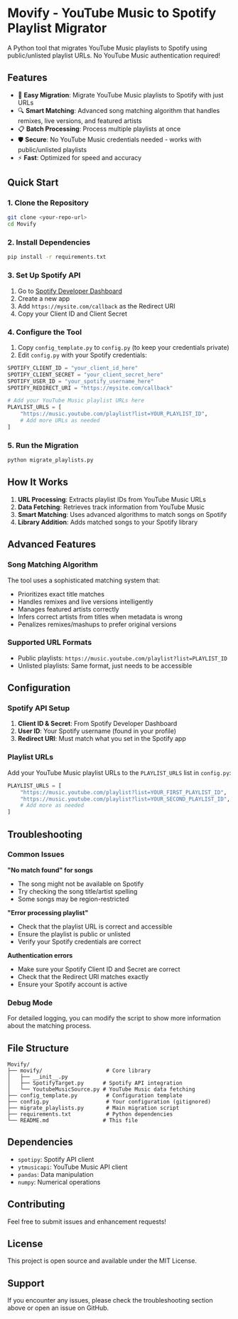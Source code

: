 # Movify - YouTube Music to Spotify Playlist Migrator

A Python tool that migrates YouTube Music playlists to Spotify using public/unlisted playlist URLs. No YouTube Music authentication required!

## Features

- 🎵 **Easy Migration**: Migrate YouTube Music playlists to Spotify with just URLs
- 🔍 **Smart Matching**: Advanced song matching algorithm that handles remixes, live versions, and featured artists
- 📋 **Batch Processing**: Process multiple playlists at once
- 🛡️ **Secure**: No YouTube Music credentials needed - works with public/unlisted playlists
- ⚡ **Fast**: Optimized for speed and accuracy

## Quick Start

### 1. Clone the Repository
```bash
git clone <your-repo-url>
cd Movify
```

### 2. Install Dependencies
```bash
pip install -r requirements.txt
```

### 3. Set Up Spotify API
1. Go to [Spotify Developer Dashboard](https://developer.spotify.com/dashboard)
2. Create a new app
3. Add `https://mysite.com/callback` as the Redirect URI
4. Copy your Client ID and Client Secret

### 4. Configure the Tool
1. Copy `config_template.py` to `config.py` (to keep your credentials private)
2. Edit `config.py` with your Spotify credentials:
```python
SPOTIFY_CLIENT_ID = "your_client_id_here"
SPOTIFY_CLIENT_SECRET = "your_client_secret_here"
SPOTIFY_USER_ID = "your_spotify_username_here"
SPOTIFY_REDIRECT_URI = "https://mysite.com/callback"

# Add your YouTube Music playlist URLs here
PLAYLIST_URLS = [
    "https://music.youtube.com/playlist?list=YOUR_PLAYLIST_ID",
    # Add more URLs as needed
]
```

### 5. Run the Migration
```bash
python migrate_playlists.py
```

## How It Works

1. **URL Processing**: Extracts playlist IDs from YouTube Music URLs
2. **Data Fetching**: Retrieves track information from YouTube Music
3. **Smart Matching**: Uses advanced algorithms to match songs on Spotify
4. **Library Addition**: Adds matched songs to your Spotify library

## Advanced Features

### Song Matching Algorithm
The tool uses a sophisticated matching system that:
- Prioritizes exact title matches
- Handles remixes and live versions intelligently
- Manages featured artists correctly
- Infers correct artists from titles when metadata is wrong
- Penalizes remixes/mashups to prefer original versions

### Supported URL Formats
- Public playlists: `https://music.youtube.com/playlist?list=PLAYLIST_ID`
- Unlisted playlists: Same format, just needs to be accessible

## Configuration

### Spotify API Setup
1. **Client ID & Secret**: From Spotify Developer Dashboard
2. **User ID**: Your Spotify username (found in your profile)
3. **Redirect URI**: Must match what you set in the Spotify app

### Playlist URLs
Add your YouTube Music playlist URLs to the `PLAYLIST_URLS` list in `config.py`:
```python
PLAYLIST_URLS = [
    "https://music.youtube.com/playlist?list=YOUR_FIRST_PLAYLIST_ID",
    "https://music.youtube.com/playlist?list=YOUR_SECOND_PLAYLIST_ID",
    # Add more as needed
]
```

## Troubleshooting

### Common Issues

**"No match found" for songs**
- The song might not be available on Spotify
- Try checking the song title/artist spelling
- Some songs may be region-restricted

**"Error processing playlist"**
- Check that the playlist URL is correct and accessible
- Ensure the playlist is public or unlisted
- Verify your Spotify credentials are correct

**Authentication errors**
- Make sure your Spotify Client ID and Secret are correct
- Check that the Redirect URI matches exactly
- Ensure your Spotify account is active

### Debug Mode
For detailed logging, you can modify the script to show more information about the matching process.

## File Structure

```
Movify/
├── movify/                    # Core library
│   ├── __init__.py
│   ├── SpotifyTarget.py      # Spotify API integration
│   └── YoutubeMusicSource.py # YouTube Music data fetching
├── config_template.py         # Configuration template
├── config.py                  # Your configuration (gitignored)
├── migrate_playlists.py       # Main migration script
├── requirements.txt           # Python dependencies
└── README.md                 # This file
```

## Dependencies

- `spotipy`: Spotify API client
- `ytmusicapi`: YouTube Music API client
- `pandas`: Data manipulation
- `numpy`: Numerical operations

## Contributing

Feel free to submit issues and enhancement requests!

## License

This project is open source and available under the MIT License.

## Support

If you encounter any issues, please check the troubleshooting section above or open an issue on GitHub.
